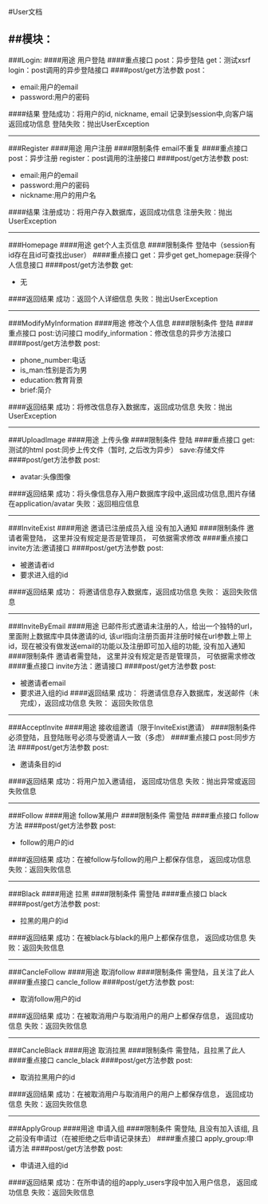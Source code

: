 #User文档

##模块：
---
###Login:
####用途
用户登陆
####重点接口
post：异步登陆
get：测试xsrf
login：post调用的异步登陆接口
####post/get方法参数
post：

- email:用户的email
- password:用户的密码

####结果
登陆成功：将用户的id, nickname, email 记录到session中,向客户端返回成功信息
登陆失败：抛出UserException


---
###Register
####用途
用户注册
####限制条件
email不重复
####重点接口
post：异步注册
register：post调用的注册接口
####post/get方法参数
post:

- email:用户的email
- password:用户的密码
- nickname:用户的用户名

####结果
注册成功：将用户存入数据库，返回成功信息
注册失败：抛出UserException


---
###Homepage
####用途
get个人主页信息
####限制条件
登陆中（session有id存在且id可查找出user）
####重点接口
get：异步get
get_homepage:获得个人信息接口
####post/get方法参数
get:

- 无

####返回结果
成功：返回个人详细信息
失败：抛出UserException


---
###ModifyMyInformation
####用途
修改个人信息
####限制条件
登陆
####重点接口
post:访问接口
modify_information：修改信息的异步方法接口
####post/get方法参数
post:

- phone_number:电话
- is_man:性别是否为男
- education:教育背景
- brief:简介

####返回结果
成功：将修改信息存入数据库，返回成功信息
失败：抛出UserException


---
###UploadImage
####用途
上传头像
####限制条件
登陆
####重点接口
get:测试的html
post:同步上传文件（暂时, 之后改为异步）
save:存储文件
####post/get方法参数
post:

- avatar:头像图像

####返回结果
成功：将头像信息存入用户数据库字段中,返回成功信息,图片存储在application/avatar
失败：返回相应信息


---
###InviteExist
####用途
邀请已注册成员入组
没有加入通知
####限制条件
邀请者需登陆， 这里并没有规定是否是管理员， 可依据需求修改
####重点接口
invite方法:邀请接口
####post/get方法参数
post:

- 被邀请者id
- 要求进入组的id

####返回结果
成功： 将邀请信息存入数据库，返回成功信息
失败： 返回失败信息


---
###InviteByEmail
####用途
已邮件形式邀请未注册的人，给出一个独特的url，里面附上数据库中具体邀请的id,
该url指向注册页面并注册时候在url参数上带上id，现在被没有做发送email的功能以及注册即可加入组的功能,
没有加入通知
####限制条件
邀请者需登陆， 这里并没有规定是否是管理员， 可依据需求修改
####重点接口
invite方法：邀请接口
####post/get方法参数
post:

- 被邀请者email
- 要求进入组的id
####返回结果
成功： 将邀请信息存入数据库，发送邮件（未完成），返回成功信息
失败： 返回失败信息


---
###AcceptInvite
####用途
接收组邀请（限于InviteExist邀请）
####限制条件
必须登陆，且登陆账号必须与受邀请人一致（多虑）
####重点接口
post:同步方法
####post/get方法参数
post:

- 邀请条目的id

####返回结果
成功：将用户加入邀请组， 返回成功信息
失败：抛出异常或返回失败信息


---
###Follow
####用途
follow某用户
####限制条件
需登陆
####重点接口
follow方法
####post/get方法参数
post:

- follow的用户的id

####返回结果
成功：在被follow与follow的用户上都保存信息， 返回成功信息
失败：返回失败信息


---
###Black
####用途
拉黑
####限制条件
需登陆
####重点接口
black
####post/get方法参数
post:

- 拉黑的用户的id

####返回结果
成功：在被black与black的用户上都保存信息， 返回成功信息
失败：返回失败信息


---
###CancleFollow
####用途
取消follow
####限制条件
需登陆，且关注了此人
####重点接口
cancle_follow
####post/get方法参数
post:

- 取消follow用户的id

####返回结果
成功：在被取消用户与取消用户的用户上都保存信息， 返回成功信息
失败：返回失败信息


---
###CancleBlack
####用途
取消拉黑
####限制条件
需登陆，且拉黑了此人
####重点接口
cancle_black
####post/get方法参数
post:

- 取消拉黑用户的id

####返回结果
成功：在被取消用户与取消用户的用户上都保存信息， 返回成功信息
失败：返回失败信息


---
###ApplyGroup
####用途
申请入组
####限制条件
需登陆, 且没有加入该组, 且之前没有申请过（在被拒绝之后申请记录抹去）
####重点接口
apply_group:申请方法
####post/get方法参数
post:

- 申请进入组的id

####返回结果
成功：在所申请的组的apply_users字段中加入用户信息， 返回成功信息
失败：返回失败信息

